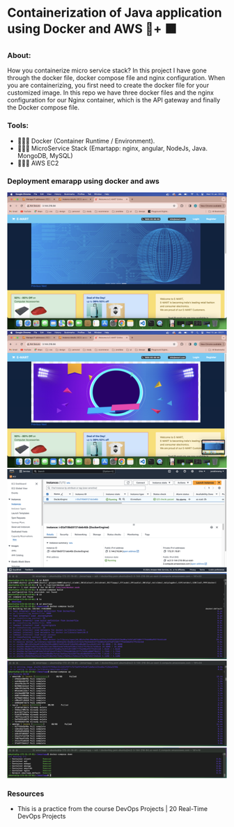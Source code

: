 # Containerization of Java application using Docker and AWS 🐳+ 🟧

### About:
How you containerize micro service stack?
In this project I have gone through the docker file, docker compose file and nginx configuration. When you are containerizing, you first need to create the docker file for your customized image. 
In this repo we have three docker files and the nginx configuration for our Nginx container, which is the API gateway and finally the Docker compose file.

### Tools:
- 👩🏽‍💻 Docker (Container Runtime / Environment).
- 👩🏽‍💻 MicroService Stack (Emartapp: nginx, angular, NodeJs, Java. MongoDB, MySQL)
- 👩🏽‍💻 AWS EC2

### Deployment emarapp using docker and aws
![Emartpp Home](images/emartapp-deploy.png)
![Emartpp Web](images/emartapp.png)
![EC2 AWS](images/EC2-DockerEngine.png)
![Docker](images/docker-commands.png)
![Docker](images/docker-compose-up.png)
![Docker](images/docker-compose-down.png)

###  Resources 
- This is a practice from the course DevOps Projects | 20 Real-Time DevOps Projects 